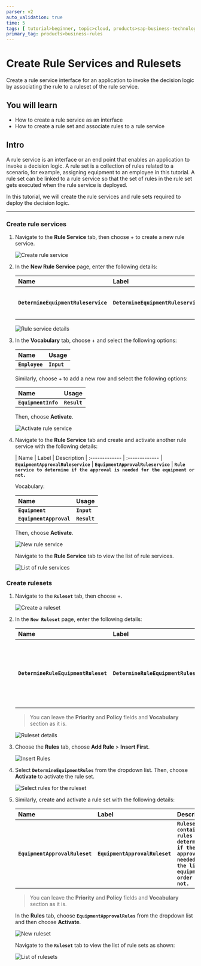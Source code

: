 ```yaml
---
parser: v2
auto_validation: true
time: 5
tags: [ tutorial>beginner, topic>cloud, products>sap-business-technology-platform, products>sap-btp--cloud-foundry-environment]
primary_tag: products>business-rules
---
```


# Create Rule Services and Rulesets
<!-- description --> Create a rule service interface for an application to invoke the decision logic by associating the rule to a ruleset of the rule service.

## You will learn
  - How to create a rule service as an interface
  - How to create a rule set and associate rules to a rule service

## Intro
A rule service is an interface or an end point that enables an application to invoke a decision logic. A rule set is a collection of rules related to a scenario, for example, assigning equipment to an employee in this tutorial. A rule set can be linked to a rule service so that the set of rules in the rule set gets executed when the rule service is deployed.

In this tutorial, we will create the rule services and rule sets required to deploy the decision logic.

---

### Create rule services


1. Navigate to the **Rule Service** tab, then choose + to create a new rule service.

    ![Create rule service](create_rule_service1.png)

2. In the **New Rule Service** page, enter the following details:

    |  Name     | Label | Description
    |  :------------- | :------------- | :-------------
    | **`DetermineEquipmentRuleservice`** | **`DetermineEquipmentRuleservice`** | **`Service to determine equipment for the new hire.`**

    ![Rule service details](create_rule_service2.png)

3. In the **Vocabulary** tab, choose + and select the following options:

    |  Name    | Usage
    |  :------------- | :-------------
    | **`Employee`** | **`Input`**

    Similarly, choose + to add a new row and select the following options:

    |  Name     | Usage
    |  :------------- | :-------------
    | **`EquipmentInfo`** | **`Result`**

    Then, choose **Activate**.

    ![Activate rule service](create_rule_service3.png)

4. Navigate to the **Rule Service** tab and create and activate another rule service with the following details:

    |  Name    | Label | Description
    |  :------------- | :-------------
    | **`EquipmentApprovalRuleservice`** | **`EquipmentApprovalRuleservice`** | **`Rule service to determine if the approval is needed for the equipment or not.`**

    Vocabulary:

    |  Name     | Usage
    |  :------------- | :-------------
    |  **`Equipment`**           | **`Input`**
    |  **`EquipmentApproval`**    | **`Result`**

    Then, choose **Activate**.

    ![New rule service](create_rule_service4.png)

    Navigate to the **Rule Service** tab to view the list of rule services.

    ![List of rule services](create_rule_service5.png)


### Create rulesets


1. Navigate to the **`Ruleset`** tab, then choose +.

    ![Create a ruleset](create_ruleset1.png)

2. In the **`New Ruleset`** page, enter the following details:

    |  Name     | Label | Description | Rule Service
    |  :------------- | :------------- | :------------- | :-------------
    | **`DetermineRuleEquipmentRuleset`** | **`DetermineRuleEquipmentRuleset`** | **`Ruleset that contain the rules needed to determine the equipment required for a new hire.`** |  **`DetermineEquipmentRuleservice`**

    >You can leave the **Priority** and **Policy** fields and **Vocabulary** section as it is.

    ![Ruleset details](create_ruleset2.png)

3. Choose the **Rules** tab, choose **Add Rule** > **Insert First**.

    ![Insert Rules](create_ruleset3.png)

4. Select **`DetermineEquipmentRules`** from the dropdown list. Then, choose **Activate** to activate the rule set.

    ![Select rules for the ruleset](create_ruleset4.png)

5. Similarly, create and activate a rule set with the following details:

    |  Name     | Label | Description | Rule Service
    |  :------------- | :------------- | :------------- | :-------------
    | **`EquipmentApprovalRuleset`** | **`EquipmentApprovalRuleset`** | **`Ruleset to contain rules that determine if the approval is needed for the list of equipment order or not.`** |  **`EquipmentApprovalRuleservice`**

    >You can leave the **Priority** and **Policy** fields and **Vocabulary** section as it is.

    In the **Rules** tab, choose **`EquipmentApprovalRules`** from the dropdown list and then choose **Activate**.

    ![New ruleset](create_ruleset5.png)

    Navigate to the **`Ruleset`** tab to view the list of rule sets as shown:

    ![List of rulesets](create_ruleset6.png)


